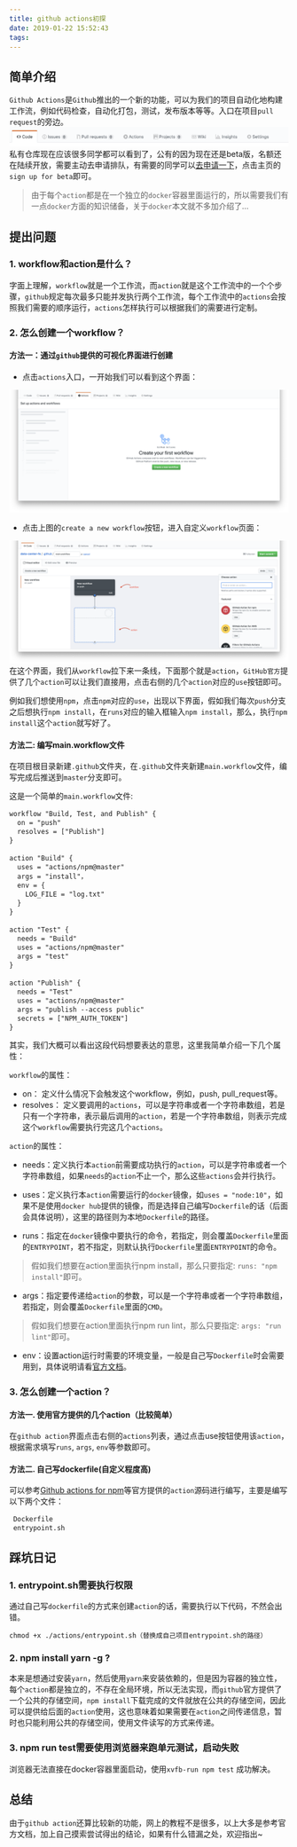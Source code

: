 ```yaml
---
title: github actions初探
date: 2019-01-22 15:52:43
tags:
---
```

## 简单介绍

`Github Actions`是`Github`推出的一个新的功能，可以为我们的项目自动化地构建工作流，例如代码检查，自动化打包，测试，发布版本等等。入口在项目`pull request`的旁边。
![action入口](/images/actions-header)
私有仓库现在应该很多同学都可以看到了，公有的因为现在还是beta版，名额还在陆续开放，需要主动去申请排队，有需要的同学可以[去申请一下](https://github.com/features/actions)，点击主页的`sign up for beta`即可。

> 由于每个`action`都是在一个独立的`docker`容器里面运行的，所以需要我们有一点`docker`方面的知识储备，关于`docker`本文就不多加介绍了...

## 提出问题

### 1. workflow和action是什么？
字面上理解，`workflow`就是一个工作流，而`action`就是这个工作流中的一个个步骤，`github`规定每次最多只能并发执行两个工作流，每个工作流中的`actions`会按照我们需要的顺序运行，`actions`怎样执行可以根据我们的需要进行定制。

### 2. 怎么创建一个workflow？

#### 方法一：通过`github`提供的可视化界面进行创建

- 点击`actions`入口，一开始我们可以看到这个界面：

![创建workflow](/images/actions-create)

- 点击上图的`create a new workflow`按钮，进入自定义`workflow`页面：

![](/images/actions-workflow)
在这个界面，我们从`workflow`拉下来一条线，下面那个就是`action`，`GitHub官方`提供了几个`action`可以让我们直接用，点击右侧的几个`action`对应的`use`按钮即可。

例如我们想使用`npm`，点击`npm`对应的`use`，出现以下界面，假如我们每次`push`分支之后想执行`npm install`，在`runs`对应的输入框输入`npm install`，那么，执行`npm install`这个`action`就写好了。

#### 方法二: 编写main.workflow文件

在项目根目录新建`.github`文件夹，在`.github`文件夹新建`main.workflow`文件，编写完成后推送到`master`分支即可。

这是一个简单的`main.workflow`文件:
```
workflow "Build, Test, and Publish" {
  on = "push"
  resolves = ["Publish"]
}

action "Build" {
  uses = "actions/npm@master"
  args = "install"，
  env = {
    LOG_FILE = "log.txt"
  }
}

action "Test" {
  needs = "Build"
  uses = "actions/npm@master"
  args = "test"
}

action "Publish" {
  needs = "Test"
  uses = "actions/npm@master"
  args = "publish --access public"
  secrets = ["NPM_AUTH_TOKEN"]
}
```
其实，我们大概可以看出这段代码想要表达的意思，这里我简单介绍一下几个属性：

`workflow`的属性：
- on： 定义什么情况下会触发这个workflow，例如，push, pull_request等。
- resolves： 定义要调用的`actions`，可以是字符串或者一个字符串数组，若是只有一个字符串，表示最后调用的`action`，若是一个字符串数组，则表示完成这个`workflow`需要执行完这几个`actions`。

`action`的属性：
- needs：定义执行本`action`前需要成功执行的`action`，可以是字符串或者一个字符串数组，如果`needs`的`action`不止一个，那么这些`actions`会并行执行。

- uses：定义执行本`action`需要运行的`docker`镜像，如`uses = "node:10"`，如果不是使用`docker hub`提供的镜像，而是选择自己编写`Dockerfile`的话（后面会具体说明），这里的路径则为本地`Dockerfile`的路径。

- runs：指定在`docker`镜像中要执行的命令，若指定，则会覆盖`Dockerfile`里面的`ENTRYPOINT`，若不指定，则默认执行`Dockerfile`里面`ENTRYPOINT`的命令。

> 假如我们想要在action里面执行npm install，那么只要指定: `runs: "npm install"`即可。

- args：指定要传递给`action`的参数，可以是一个字符串或者一个字符串数组，若指定，则会覆盖`Dockerfile`里面的`CMD`。

> 假如我们想要在action里面执行npm run lint，那么只要指定: `args: "run lint"`即可。

- env：设置action运行时需要的环境变量，一般是自己写`Dockerfile`时会需要用到，具体说明请看[官方文档](https://developer.github.com/actions/creating-workflows/workflow-configuration-options/)。

### 3. 怎么创建一个action？

#### 方法一. 使用官方提供的几个action（比较简单）
在`github action`界面点击右侧的`actions`列表，通过点击use按钮使用该`action`，根据需求填写`runs`, `args`, `env`等参数即可。

#### 方法二. 自己写dockerfile(自定义程度高)
可以参考[Github actions for npm](https://github.com/actions/npm/tree/4633da3702a5366129dca9d8cc3191476fc3433c/)等官方提供的`action`源码进行编写，主要是编写以下两个文件：
```
 Dockerfile
 entrypoint.sh
```

## 踩坑日记

### 1. entrypoint.sh需要执行权限
通过自己写`dockerfile`的方式来创建`action`的话，需要执行以下代码，不然会出错。
```
chmod +x ./actions/entrypoint.sh（替换成自己项目entrypoint.sh的路径）
```

### 2. npm install yarn -g ?
本来是想通过安装`yarn`，然后使用`yarn`来安装依赖的，但是因为容器的独立性，每个`action`都是独立的，不存在全局环境，所以无法实现，而`github`官方提供了一个公共的存储空间，`npm install`下载完成的文件就放在公共的存储空间，因此可以提供给后面的`action`使用，这也意味着如果需要在`action`之间传递信息，暂时也只能利用公共的存储空间，使用文件读写的方式来传递。

### 3. npm run test需要使用浏览器来跑单元测试，启动失败
浏览器无法直接在docker容器里面启动，使用`xvfb-run npm test` 成功解决。

## 总结

由于`github action`还算比较新的功能，网上的教程不是很多，以上大多是参考官方文档，加上自己摸索尝试得出的结论，如果有什么错漏之处，欢迎指出~

